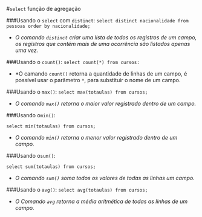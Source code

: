 #`select` função de agregação

###Usando o ` select ` com `distinct`:
`select distinct nacionalidade from pessoas order by nacionalidade;` 
* *O comando ` distinct ` criar uma lista de todos os registros de um campo, os registros 
  que contém mais de uma ocorrência são listados apenas uma vez.*

###Usando o `count()`:
`select count(*) from cursos:`
 * *O camando `count()` retorna a quantidade de linhas de um campo, é possível usar 
   o parâmetro `*`, para substituir o nome de um campo.

###Usando o `max()`:
`select max(totaulas) from cursos;`
* *O comando `max()` retorna o maior valor registrado dentro de um campo.*

###Usando o`min()`:

`select min(totaulas) from cursos;`

* *O comando `min()` retorna o menor valor registrado dentro de um campo.*

###Usando o`sum()`:

`select sum(totaulas) from cursos;` 

* *O comando `sum()` soma todos os valores de todas as linhas um campo.*

###Usando o `avg()`:
`select avg(totaulas) from cursos;`
 * *O Comando `avg` retorna a média aritmética de todas as linhas de um campo.*